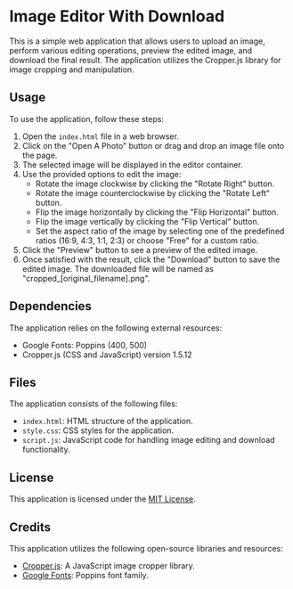 # Image Editor With Download

This is a simple web application that allows users to upload an image, perform various editing operations, preview the edited image, and download the final result. The application utilizes the Cropper.js library for image cropping and manipulation.

## Usage

To use the application, follow these steps:

1. Open the `index.html` file in a web browser.
2. Click on the "Open A Photo" button or drag and drop an image file onto the page.
3. The selected image will be displayed in the editor container.
4. Use the provided options to edit the image:
   - Rotate the image clockwise by clicking the "Rotate Right" button.
   - Rotate the image counterclockwise by clicking the "Rotate Left" button.
   - Flip the image horizontally by clicking the "Flip Horizontal" button.
   - Flip the image vertically by clicking the "Flip Vertical" button.
   - Set the aspect ratio of the image by selecting one of the predefined ratios (16:9, 4:3, 1:1, 2:3) or choose "Free" for a custom ratio.
5. Click the "Preview" button to see a preview of the edited image.
6. Once satisfied with the result, click the "Download" button to save the edited image. The downloaded file will be named as "cropped_[original_filename].png".

## Dependencies

The application relies on the following external resources:

- Google Fonts: Poppins (400, 500)
- Cropper.js (CSS and JavaScript) version 1.5.12

## Files

The application consists of the following files:

- `index.html`: HTML structure of the application.
- `style.css`: CSS styles for the application.
- `script.js`: JavaScript code for handling image editing and download functionality.

## License

This application is licensed under the [MIT License](LICENSE).

## Credits

This application utilizes the following open-source libraries and resources:

- [Cropper.js](https://fengyuanchen.github.io/cropperjs/): A JavaScript image cropper library.
- [Google Fonts](https://fonts.google.com/): Poppins font family.

